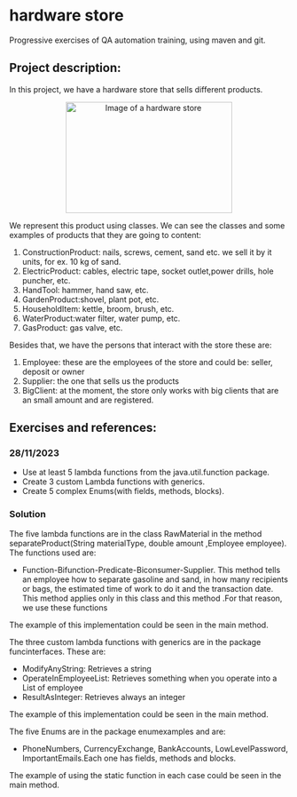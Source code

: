# hardware store
Progressive exercises of QA automation training, using maven and git.

## Project description:
In this project, we have a hardware store that sells different products.

<p align="center">
<img src="https://t4.ftcdn.net/jpg/03/39/67/57/360_F_339675724_zKIsiEcSss6x2KOXUfHMfBrK9b0qbYCQ.jpg" alt="Image of a hardware store" width="300" height="200">
</p>

We represent this product using classes.
We can see the classes and some examples of products that they are going to content:
1. ConstructionProduct: nails, screws, cement, sand etc. we sell it by it units, for ex.
   10 kg of sand.
2. ElectricProduct: cables, electric tape, socket outlet,power drills, hole puncher, etc.
3. HandTool: hammer, hand saw, etc.
4. GardenProduct:shovel, plant pot, etc.
5. HouseholdItem: kettle, broom, brush, etc.
6. WaterProduct:water filter, water pump, etc.
7. GasProduct: gas valve, etc.

Besides that, we have the persons that interact with the store these are:
1. Employee: these are the employees of the store and could be: seller, deposit or owner
2. Supplier: the one that sells us the products
3. BigClient: at the moment, the store only works with big clients that are an small amount and are registered.

## Exercises and references:

### 28/11/2023
* Use at least 5 lambda functions from the java.util.function package. 
* Create 3 custom Lambda functions with generics. 
* Create 5 complex Enums(with fields, methods, blocks).

### Solution
The five lambda functions are in the class RawMaterial
in the method separateProduct(String materialType, double amount ,Employee employee).
The functions used are: 
* Function-Bifunction-Predicate-Biconsumer-Supplier.
This method tells an employee how to separate gasoline and sand,
  in how many recipients or bags, the estimated time of work to do it and 
  the transaction date.
  This method applies only in this class and this method
  .For that reason, we use these functions

The example of this implementation could be seen in the main method.

The three custom lambda functions with generics are in the package funcinterfaces. These are:
* ModifyAnyString: Retrieves a string
* OperateInEmployeeList: Retrieves something when you operate into a List of employee
* ResultAsInteger: Retrieves always an integer

The example of this implementation could be seen in the main method.

The five Enums are in the package enumexamples and are: 
* PhoneNumbers, CurrencyExchange, BankAccounts, LowLevelPassword,
  ImportantEmails.Each one has fields, methods and blocks.

The example of using the static function in each case could be seen in the main method.



